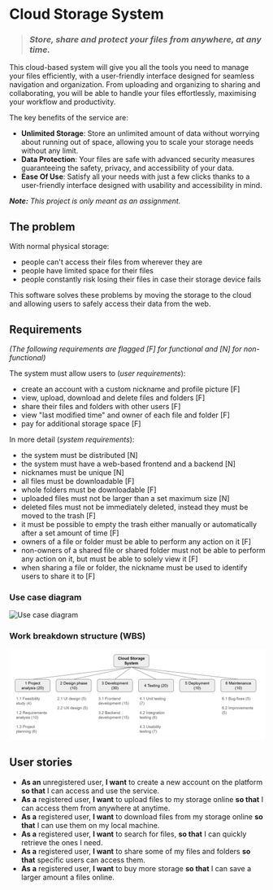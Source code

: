 # Cloud Storage System

> ### ***Store, share and protect your files from anywhere, at any time.***

This cloud-based system will give you all the tools you need to manage your files efficiently, with a user-friendly interface designed for seamless navigation and organization. From uploading and organizing to sharing and collaborating, you will be able to handle your files effortlessly, maximising your workflow and productivity.

The key benefits of the service are:
- **Unlimited Storage**: Store an unlimited amount of data without worrying about running out of space, allowing you to scale your storage needs without any limit.
- **Data Protection**: Your files are safe with advanced security measures guaranteeing the safety, privacy, and accessibility of your data.
- **Ease Of Use**: Satisfy all your needs with just a few clicks thanks to a user-friendly interface designed with usability and accessibility in mind.

***Note:** This project is only meant as an assignment.*


## The problem

With normal physical storage:

- people can't access their files from wherever they are
- people have limited space for their files
- people constantly risk losing their files in case their storage device fails

This software solves these problems by moving the storage to the cloud and allowing users to safely access their data from the web.


## Requirements

*(The following requirements are flagged [F] for functional and [N] for non-functional)*

The system must allow users to (*user requirements*):

- create an account with a custom nickname and profile picture [F]
- view, upload, download and delete files and folders [F]
- share their files and folders with other users [F]
- view "last modified time" and owner of each file and folder [F]
- pay for additional storage space [F]

In more detail (*system requirements*):

- the system must be distributed [N]
- the system must have a web-based frontend and a backend [N]
- nicknames must be unique [N]
- all files must be downloadable [F]
- whole folders must be downloadable [F]
- uploaded files must not be larger than a set maximum size [N]
- deleted files must not be immediately deleted, instead they must be moved to the trash [F]
- it must be possible to empty the trash either manually or automatically after a set amount of time [F]
- owners of a file or folder must be able to perform any action on it [F]
- non-owners of a shared file or shared folder must not be able to perform any action on it, but must be able to solely view it [F]
- when sharing a file or folder, the nickname must be used to identify users to share it to [F]

### Use case diagram

![Use case diagram](https://yuml.me/diagram/plain/usecase/[Visitor]%20-%20(Sign%20in),[Visitor]%20-%20(Log%20in),[Authenticated%20user]%20-%20(View%20files/folders),(View%20files/folders)%20%3C%20(Download),(View%20files/folders)%20%3C%20(Upload),(View%20files/folders)%20%3C%20(Share),(View%20files/folders)%20%3C%20(Delete),(View%20files/folders)%20%3C%20(Move),(Move)%20%3E%20(Owner%20permission),(Delete)%20%3E%20(Owner%20permission),[Authenticated%20user]%20-%20(View%20profile),(View%20profile)%20%3C%20(Manage%20profile),[Authenticated%20user]%20-%20(Edit%20settings),[Authenticated%20user]%20-%20(View%20storage%20information),(View%20storage%20information)%20%3C%20(Buy%20additional%20storage) "Use case diagram")

### Work breakdown structure (WBS)

![WBS](./diagrams/wbs.png "WBS")


## User stories

- **As an** unregistered user, **I want** to create a new account on the platform **so that** I can access and use the service.
- **As a** registered user, **I want** to upload files to my storage online **so that** I can access them from anywhere at anytime.
- **As a** registered user, **I want** to download files from my storage online **so that** I can use them on my local machine.
- **As a** registered user, **I want** to search for files, **so that** I can quickly retrieve the ones I need.
- **As a** registered user, **I want** to share some of my files and folders **so that** specific users can access them.
- **As a** registered user, **I want** to buy more storage **so that** I can save a larger amount a files online.

